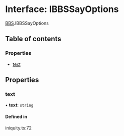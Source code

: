 # Interface: IBBSSayOptions

[BBS](../modules/BBS.md).IBBSSayOptions

## Table of contents

### Properties

- [text](BBS.IBBSSayOptions.md#text)

## Properties

### text

• **text**: `string`

#### Defined in

iniquity.ts:72
